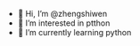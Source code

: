 - 👋 Hi, I’m @zhengshiwen
- 👀 I’m interested in ptthon
- 🌱 I’m currently learning python


<!---
zhengshiwen/zhengshiwen is a ✨ special ✨ repository because its `README.md` (this file) appears on your GitHub profile.
You can click the Preview link to take a look at your changes.
--->
